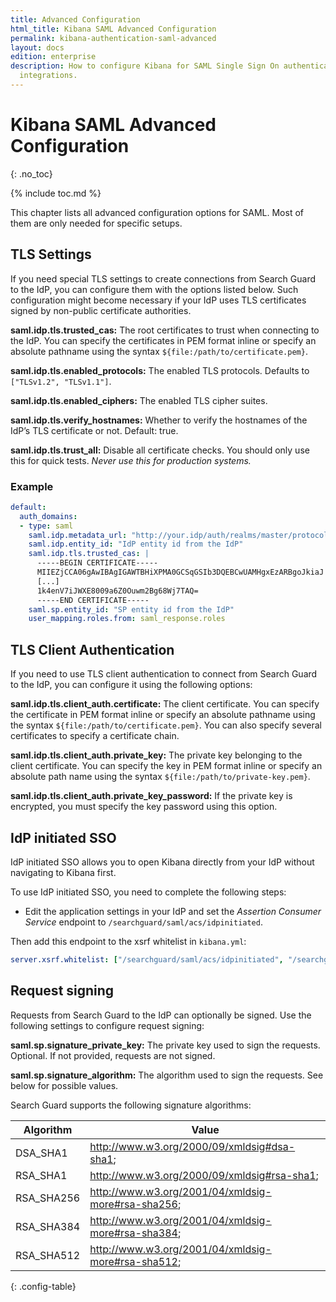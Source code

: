 ```yaml
---
title: Advanced Configuration
html_title: Kibana SAML Advanced Configuration
permalink: kibana-authentication-saml-advanced
layout: docs
edition: enterprise
description: How to configure Kibana for SAML Single Sign On authentication and IdP
  integrations.
---
```

<!--- Copyright 2021 floragunn GmbH-->

# Kibana SAML Advanced Configuration
{: .no_toc}

{% include toc.md %}

This chapter lists all advanced configuration options for SAML. Most of them are only needed for specific setups.


## TLS Settings

If you need special TLS settings to create connections from Search Guard to the IdP, you can configure them with the options listed below. Such configuration might become necessary if your IdP uses TLS certificates signed by non-public certificate authorities.

**saml.idp.tls.trusted_cas:** The root certificates to trust when connecting to the IdP. You can specify the certificates in PEM format inline or specify an absolute pathname using the syntax `${file:/path/to/certificate.pem}`.

**saml.idp.tls.enabled_protocols:** The enabled TLS protocols. Defaults to `["TLSv1.2", "TLSv1.1"]`.

**saml.idp.tls.enabled_ciphers:** The enabled TLS cipher suites.

**saml.idp.tls.verify_hostnames:** Whether to verify the hostnames of the IdP’s TLS certificate or not. Default: true.

**saml.idp.tls.trust_all:** Disable all certificate checks. You should only use this for quick tests. *Never use this for production systems.*


### Example

```yaml
default:
  auth_domains:
  - type: saml
    saml.idp.metadata_url: "http://your.idp/auth/realms/master/protocol/saml/descriptor"
    saml.idp.entity_id: "IdP entity id from the IdP"
    saml.idp.tls.trusted_cas: |
      -----BEGIN CERTIFICATE-----
      MIIEZjCCA06gAwIBAgIGAWTBHiXPMA0GCSqGSIb3DQEBCwUAMHgxEzARBgoJkiaJ
      [...]
      1k4enV7iJWXE8009a6Z0Ouwm2Bg68Wj7TAQ=
      -----END CERTIFICATE-----
    saml.sp.entity_id: "SP entity id from the IdP"      
    user_mapping.roles.from: saml_response.roles
```

## TLS Client Authentication

If you need to use TLS client authentication to connect from Search Guard to the IdP, you can configure it using the following options:

**saml.idp.tls.client_auth.certificate:** The client certificate. You can specify the certificate in PEM format inline or specify an absolute pathname using the syntax `${file:/path/to/certificate.pem}`. You can also specify several certificates to specify a certificate chain.

**saml.idp.tls.client_auth.private_key:** The private key belonging to the client certificate. You can specify the key in PEM format inline or specify an absolute path name using the syntax `${file:/path/to/private-key.pem}`.

**saml.idp.tls.client_auth.private_key_password:** If the private key is encrypted, you must specify the key password using this option.



## IdP initiated SSO

IdP initiated SSO allows you to open Kibana directly from your IdP without navigating to Kibana first.

To use IdP initiated SSO, you need to complete the following steps:

* Edit the application settings in your IdP and set the *Assertion Consumer Service* endpoint to `/searchguard/saml/acs/idpinitiated`.

Then add this endpoint to the xsrf whitelist in `kibana.yml`:

```yaml
server.xsrf.whitelist: ["/searchguard/saml/acs/idpinitiated", "/searchguard/saml/acs", "/searchguard/saml/logout"]
```

## Request signing

Requests from Search Guard to the IdP can optionally be signed. Use the following settings to configure request signing:

**saml.sp.signature\_private\_key:** The private key used to sign the requests. Optional. If not provided, requests are not signed.

**saml.sp.signature\_algorithm:** The algorithm used to sign the requests. See below for possible values.

Search Guard supports the following signature algorithms:

| Algorithm | Value |
|---|---|
| DSA\_SHA1 | http://www.w3.org/2000/09/xmldsig#dsa-sha1;|
| RSA\_SHA1 | http://www.w3.org/2000/09/xmldsig#rsa-sha1;|
| RSA\_SHA256 | http://www.w3.org/2001/04/xmldsig-more#rsa-sha256;|
| RSA\_SHA384 | http://www.w3.org/2001/04/xmldsig-more#rsa-sha384;|
| RSA\_SHA512 | http://www.w3.org/2001/04/xmldsig-more#rsa-sha512;|
{: .config-table}

